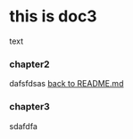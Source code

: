 # this is doc3

text

### chapter2

dafsfdsas
[back to README.md](README.md)

### chapter3

sdafdfa
